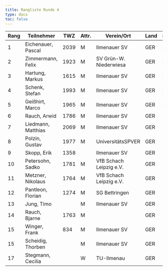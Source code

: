 ```yaml
---
title: Rangliste Runde 4
type: docs
toc: false
---
```



| Rang | Teilnehmer           | TWZ  | Attr. | Verein/Ort                | Land | S | R | V | Punkte | Buchh | SoBerg |
|------|-----------------------|------|-------|---------------------------|------|---|---|---|--------|-------|--------|
| 1    | Eichenauer, Pascal    | 2039 | M     | Ilmenauer SV              | GER  | 3 | 1 | 0 | 3.5    | 10.5  | 8.75   |
| 2    | Zimmermann, Felix     | 1923 | M     | SV Grün-W. Niederwiesa    | GER  | 3 | 1 | 0 | 3.5    | 7.5   | 5.75   |
| 3    | Hartung, Markus       | 1615 | M     | Ilmenauer SV              | GER  | 3 | 0 | 1 | 3.0    | 9.5   | 6.00   |
| 4    | Schenk, Stefan        | 1993 | M     | Ilmenauer SV              | GER  | 3 | 0 | 1 | 3.0    | 7.5   | 5.50   |
| 5    | Geißhirt, Marco       | 1965 | M     | Ilmenauer SV              | GER  | 3 | 0 | 1 | 3.0    | 7.0   | 5.50   |
| 6    | Rauch, Arwid          | 1786 | M     | Ilmenauer SV              | GER  | 2 | 1 | 1 | 2.5    | 7.5   | 3.25   |
| 7    | Liedmann, Matthias    | 2069 | M     | Ilmenauer SV              | GER  | 2 | 0 | 2 | 2.0    | 10.5  | 4.00   |
| 8    | Polzin, Gustav        | 1977 | M     | UniversitätsSPVER         | GER  | 2 | 0 | 2 | 2.0    | 10.0  | 4.00   |
| 9    | Skopp, Erik           | 1358 |       | Ilmenauer SV              | GER  | 2 | 0 | 2 | 2.0    | 8.5   | 2.50   |
| 10   | Petersohn, Sadko      | 1781 | M     | VfB Schach Leipzig e.V.   | GER  | 2 | 0 | 2 | 2.0    | 7.5   | 2.50   |
| 11   | Metzner, Nikolaus     | 1764 | M     | VfB Schach Leipzig e.V.   | GER  | 2 | 0 | 2 | 2.0    | 7.0   | 2.00   |
| 12   | Pantleon, Florian     | 1274 | M     | SG Bettringen             | GER  | 1 | 1 | 2 | 1.5    | 10.0  | 3.75   |
| 13   | Jung, Timo            |      | M     | Ilmenauer SV              | GER  | 1 | 1 | 2 | 1.5    | 9.0   | 2.75   |
| 14   | Rauch, Bjarne         | 1763 | M     |                           | GER  | 1 | 1 | 2 | 1.5    | 8.0   | 1.75   |
| 15   | Winger, Frank         | 834  | M     | Ilmenauer SV              | GER  | 1 | 0 | 3 | 1.0    | 8.5   | 1.00   |
| 15   | Scheidig, Thorben     |      | M     | Ilmenauer SV              | GER  | 1 | 0 | 3 | 1.0    | 8.5   | 1.00   |
| 17   | Stegmann, Cecilia     |      | W     | TU-Ilmenau                | GER  | 1 | 0 | 3 | 1.0    | 7.0   | 1.00   |
